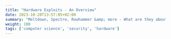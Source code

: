```yaml
---
title: "Hardware Exploits - An Overview"
date: 2023-10-28T13:57:05+02:00
summary: "Meltdown, Spectre, Rowhammer &amp; more - What are they about?"
weight: 100
tags: ['computer science', 'security', 'hardware']
---
```

